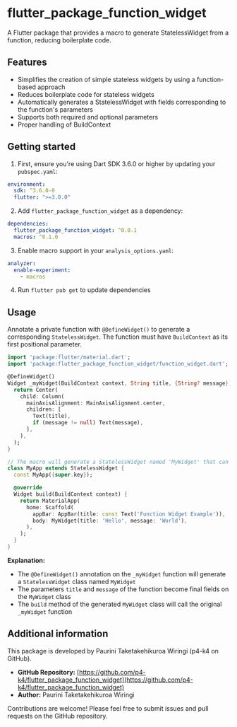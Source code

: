 # flutter_package_function_widget

A Flutter package that provides a macro to generate StatelessWidget from a function, reducing boilerplate code.

## Features

- Simplifies the creation of simple stateless widgets by using a function-based approach
- Reduces boilerplate code for stateless widgets
- Automatically generates a StatelessWidget with fields corresponding to the function's parameters
- Supports both required and optional parameters
- Proper handling of BuildContext

## Getting started

1. First, ensure you're using Dart SDK 3.6.0 or higher by updating your `pubspec.yaml`:

```yaml
environment:
  sdk: ^3.6.0-0
  flutter: ">=3.0.0"
```

2. Add `flutter_package_function_widget` as a dependency:

```yaml
dependencies:
  flutter_package_function_widget: ^0.0.1
  macros: ^0.1.0
```

3. Enable macro support in your `analysis_options.yaml`:

```yaml
analyzer:
  enable-experiment:
    - macros
```

4. Run `flutter pub get` to update dependencies

## Usage

Annotate a private function with `@DefineWidget()` to generate a corresponding `StatelessWidget`. The function must have `BuildContext` as its first positional parameter.

```dart
import 'package:flutter/material.dart';
import 'package:flutter_package_function_widget/function_widget.dart';

@DefineWidget()
Widget _myWidget(BuildContext context, String title, {String? message}) {
  return Center(
    child: Column(
      mainAxisAlignment: MainAxisAlignment.center,
      children: [
        Text(title),
        if (message != null) Text(message),
      ],
    ),
  );
}

// The macro will generate a StatelessWidget named 'MyWidget' that can be used like this:
class MyApp extends StatelessWidget {
  const MyApp({super.key});

  @override
  Widget build(BuildContext context) {
    return MaterialApp(
      home: Scaffold(
        appBar: AppBar(title: const Text('Function Widget Example')),
        body: MyWidget(title: 'Hello', message: 'World'),
      ),
    );
  }
}
```

**Explanation:**

- The `@DefineWidget()` annotation on the `_myWidget` function will generate a `StatelessWidget` class named `MyWidget`
- The parameters `title` and `message` of the function become final fields on the `MyWidget` class
- The `build` method of the generated `MyWidget` class will call the original `_myWidget` function

## Additional information

This package is developed by Paurini Taketakehikuroa Wiringi (p4-k4 on GitHub).

- **GitHub Repository:** [https://github.com/p4-k4/flutter_package_function_widget](https://github.com/p4-k4/flutter_package_function_widget)
- **Author:** Paurini Taketakehikuroa Wiringi

Contributions are welcome! Please feel free to submit issues and pull requests on the GitHub repository.

